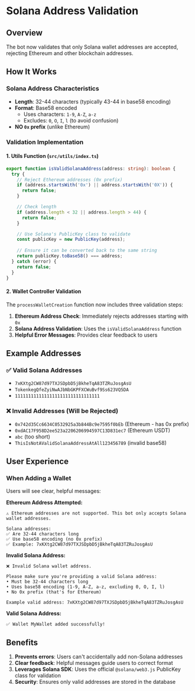 # Solana Address Validation

## Overview
The bot now validates that only Solana wallet addresses are accepted, rejecting Ethereum and other blockchain addresses.

## How It Works

### Solana Address Characteristics
- **Length**: 32-44 characters (typically 43-44 in base58 encoding)
- **Format**: Base58 encoded
  - Uses characters: `1-9`, `A-Z`, `a-z`
  - Excludes: `0`, `O`, `I`, `l` (to avoid confusion)
- **NO `0x` prefix** (unlike Ethereum)

### Validation Implementation

#### 1. Utils Function (`src/utils/index.ts`)
```typescript
export function isValidSolanaAddress(address: string): boolean {
  try {
    // Reject Ethereum addresses (0x prefix)
    if (address.startsWith('0x') || address.startsWith('0X')) {
      return false;
    }

    // Check length
    if (address.length < 32 || address.length > 44) {
      return false;
    }

    // Use Solana's PublicKey class to validate
    const publicKey = new PublicKey(address);
    
    // Ensure it can be converted back to the same string
    return publicKey.toBase58() === address;
  } catch (error) {
    return false;
  }
}
```

#### 2. Wallet Controller Validation
The `processWalletCreation` function now includes three validation steps:

1. **Ethereum Address Check**: Immediately rejects addresses starting with `0x`
2. **Solana Address Validation**: Uses the `isValidSolanaAddress` function
3. **Helpful Error Messages**: Provides clear feedback to users

## Example Addresses

### ✅ Valid Solana Addresses
- `7xKXtg2CW87d97TXJSDpbD5jBkheTqA83TZRuJosgAsU`
- `TokenkegQfeZyiNwAJbNbGKPFXCWuBvf9Ss623VQ5DA`
- `11111111111111111111111111111111`

### ❌ Invalid Addresses (Will be Rejected)
- `0x742d35Cc6634C0532925a3b844Bc9e7595f0bEb` (Ethereum - has 0x prefix)
- `0xdAC17F958D2ee523a2206206994597C13D831ec7` (Ethereum USDT)
- `abc` (too short)
- `ThisIsNotAValidSolanaAddressAtAll123456789` (invalid base58)

## User Experience

### When Adding a Wallet
Users will see clear, helpful messages:

**Ethereum Address Attempted:**
```
⚠️ Ethereum addresses are not supported. This bot only accepts Solana wallet addresses.

Solana addresses:
✅ Are 32-44 characters long
✅ Use base58 encoding (no 0x prefix)
✅ Example: 7xKXtg2CW87d97TXJSDpbD5jBkheTqA83TZRuJosgAsU
```

**Invalid Solana Address:**
```
❌ Invalid Solana wallet address.

Please make sure you're providing a valid Solana address:
• Must be 32-44 characters long
• Uses base58 encoding (1-9, A-Z, a-z, excluding 0, O, I, l)
• No 0x prefix (that's for Ethereum)

Example valid address: 7xKXtg2CW87d97TXJSDpbD5jBkheTqA83TZRuJosgAsU
```

**Valid Solana Address:**
```
✅ Wallet MyWallet added successfully!
```

## Benefits
1. **Prevents errors**: Users can't accidentally add non-Solana addresses
2. **Clear feedback**: Helpful messages guide users to correct format
3. **Leverages Solana SDK**: Uses the official `@solana/web3.js` PublicKey class for validation
4. **Security**: Ensures only valid addresses are stored in the database
